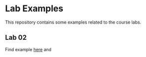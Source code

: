 # Lab Examples

This repository contains some examples related to the course labs. 

## Lab 02
Find example [here](lab_02) and 